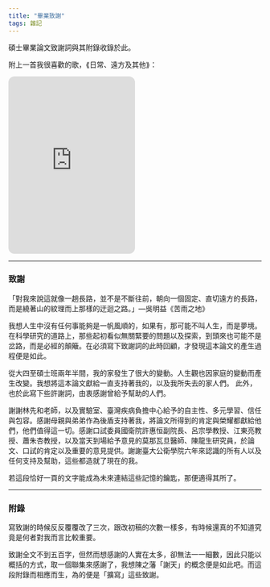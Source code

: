 ```yaml
---
title: "畢業致謝"
tags: 雜記
---
```


碩士畢業論文致謝詞與其附錄收錄於此。

<!--more-->

附上一首我很喜歡的歌，⟪日常、遠方及其他⟫：
<iframe style="border-radius:12px" src="https://open.spotify.com/embed/track/16RqSiRn7nj76pkbaucCRt?utm_source=generator" width="50%" height="352" frameBorder="0" allowfullscreen="" allow="autoplay; clipboard-write; encrypted-media; fullscreen; picture-in-picture" loading="lazy"></iframe>

---
### 致謝

「對我來說這就像一趟長路，並不是不斷往前，朝向一個固定、直切遠方的長路，而是繞著山的紋理而上那樣的迂迴之路。」—吳明益《苦雨之地》

我想人生中沒有任何事能夠是一帆風順的，如果有，那可能不叫人生，而是夢境。在科學研究的道路上，那些起初看似無關緊要的問題以及探索，到頭來也可能不是岔路，而是必經的顛簸。在必須寫下致謝詞的此時回顧，才發現這本論文的產生過程便是如此。

從大四至碩士班兩年半間，我的家發生了很大的變動。人生觀也因家庭的變動而產生改變。我想將這本論文獻給一直支持著我的，以及我所失去的家人們。 此外，也於此寫下些許謝詞，由衷感謝曾給予幫助的人們。

謝謝林先和老師，以及實驗室、臺灣疾病負擔中心給予的自主性、多元學習、信任與包容。感謝母親與弟弟作為後盾支持著我，將論文所得到的肯定與榮耀都獻給他們，他們值得這一切。感謝口試委員國衛院許惠恒副院長、呂宗學教授、江東亮教授、蕭朱杏教授，以及當天到場給予意見的莫那瓦旦醫師、陳龍生研究員，於論文、口試的肯定以及重要的意見提供。謝謝臺大公衛學院六年來認識的所有人以及任何支持及幫助，這些都造就了現在的我。

若這段恰好一頁的文字能成為未來連結這些記憶的鑰匙，那便適得其所了。

---

### 附錄

寫致謝的時候反反覆覆改了三次，跟改初稿的次數一樣多，有時候還真的不知道究竟是何者對我而言比較重要。

致謝全文不到五百字，但然而想感謝的人實在太多，卻無法一一細數，因此只能以概括的方式，取一個聯集來感謝了，我想陳之藩「謝天」的概念便是如此吧。而這段附錄而相應而生，為的便是「擴寫」這些致謝。

<!-- 
首先是論文的終始。

由去年十一月準備Proposal開始，至論文口試結束的六月，前後共約七個月。然而，跳過公衛盃、期末考週、購買資料、以及與老師們確認方法等，實際的研究工作時間卻是從二月才開始展開。二月至四月的時間是最無趣的時間，研究室並未有學長姐使用過的方法、套件，甚至問了不少在這棟大樓所認識的人卻也找不到一條捷徑，只能無頭蒼蠅般地從頭摸索。

進入四月後好不容易進入正軌，卻遇到地震造成公衛大樓沒有冷氣，機房隨之降載、停擺，跑好的模型和研究進度也跟著一起歸零。幸好伺服器Lockout的時間不長，才讓大部分的結果於五月初的海報展前完成。

五月時收到老師的驚喜，確認口試日期。六月底的口試
-->